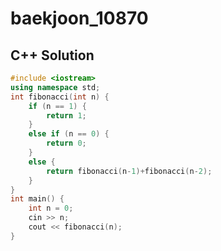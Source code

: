 # baekjoon_10870

## C++ Solution

```c++
#include <iostream>
using namespace std;
int fibonacci(int n) {
	if (n == 1) {
		return 1;
	}
	else if (n == 0) {
		return 0;
	}
	else {
		return fibonacci(n-1)+fibonacci(n-2);
	}
}
int main() {
	int n = 0;
	cin >> n;
	cout << fibonacci(n);
} 
```
